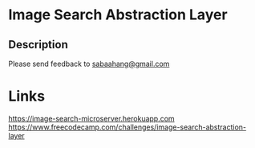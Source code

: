 # Image Search Abstraction Layer

## Description
Please send feedback to sabaahang@gmail.com

# Links
https://image-search-microserver.herokuapp.com
https://www.freecodecamp.com/challenges/image-search-abstraction-layer